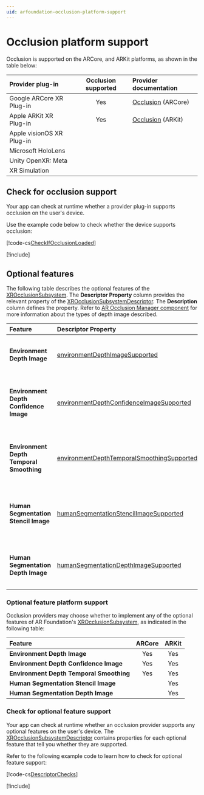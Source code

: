 ```yaml
---
uid: arfoundation-occlusion-platform-support
---
```

# Occlusion platform support

Occlusion is supported on the ARCore, and ARKit platforms, as shown in the table below:

| Provider plug-in | Occlusion supported | Provider documentation |
| :--------------- | :---------: | :--------------------- |
| Google ARCore XR Plug-in | Yes | [Occlusion](xref:arcore-occlusion) (ARCore) |
| Apple ARKit XR Plug-in | Yes | [Occlusion](xref:arkit-occlusion) (ARKit) |
| Apple visionOS XR Plug-in | | |
| Microsoft HoloLens | | |
| Unity OpenXR: Meta | | |
| XR Simulation | | |

## Check for occlusion support

Your app can check at runtime whether a provider plug-in supports occlusion on the user's device.

Use the example code below to check whether the device supports occlusion:

[!code-cs[CheckIfOcclusionLoaded](../../../Tests/Runtime/CodeSamples/LoaderUtilitySamples.cs#CheckIfOcclusionLoaded)]

[!include[](../../snippets/initialization.md)]

## Optional features

The following table describes the optional features of the [XROcclusionSubsystem](xref:UnityEngine.XR.ARSubsystems.XROcclusionSubsystem). The **Descriptor Property** column provides the relevant property of the [XROcclusionSubsystemDescriptor](xref:UnityEngine.XR.ARSubsystems.XROcclusionSubsystemDescriptor). The **Description** column defines the property. Refer to [AR Occlusion Manager component](xref:arfoundation-occlusion-manager) for more information about the types of depth image described.

| Feature | Descriptor Property | Description  |
| :------ | :---------- | :------------ |
| **Environment Depth Image** | [environmentDepthImageSupported](xref:UnityEngine.XR.ARSubsystems.XROcclusionSubsystemDescriptor.environmentDepthImageSupported) | Whether the subsystem supports environment depth image. |
| **Environment Depth Confidence Image** | [environmentDepthConfidenceImageSupported](xref:UnityEngine.XR.ARSubsystems.XROcclusionSubsystemDescriptor.environmentDepthConfidenceImageSupported) | Whether the subsystem supports environment depth confidence image. |
| **Environment Depth Temporal Smoothing** | [environmentDepthTemporalSmoothingSupported](xref:UnityEngine.XR.ARSubsystems.XROcclusionSubsystemDescriptor.environmentDepthTemporalSmoothingSupported) | Whether temporal smoothing of the environment image is supported. |
| **Human Segmentation Stencil Image** | [humanSegmentationStencilImageSupported](xref:UnityEngine.XR.ARSubsystems.XROcclusionSubsystemDescriptor.humanSegmentationStencilImageSupported) | Whether a subsystem supports human segmentation stencil image. |
| **Human Segmentation Depth Image** | [humanSegmentationDepthImageSupported](xref:UnityEngine.XR.ARSubsystems.XROcclusionSubsystemDescriptor.humanSegmentationDepthImageSupported) | Whether a subsystem supports human segmentation depth image. |

### Optional feature platform support

Occlusion providers may choose whether to implement any of the optional features of AR Foundation's [XROcclusionSubsystem](xref:UnityEngine.XR.ARSubsystems.XROcclusionSubsystem), as indicated in the following table:

| Feature | ARCore | ARKit |
| :------ | :----: | :---: |
| **Environment Depth Image** | Yes | Yes |
| **Environment Depth Confidence Image** | Yes | Yes |
| **Environment Depth Temporal Smoothing** | Yes | Yes |
| **Human Segmentation Stencil Image** | | Yes |
| **Human Segmentation Depth Image** | | Yes |

<a id="check-feature-support"></a>

### Check for optional feature support

Your app can check at runtime whether an occlusion provider supports any optional features on the user's device. The [XROcclusionSubsystemDescriptor](xref:UnityEngine.XR.ARSubsystems.XROcclusionSubsystemDescriptor) contains properties for each optional feature that tell you whether they are supported.

Refer to the following example code to learn how to check for optional feature support:

[!code-cs[DescriptorChecks](../../../Tests/Runtime/CodeSamples/AROcclusionManagerSamples.cs#DescriptorChecks)]

[!include[](../../snippets/apple-arkit-trademark.md)]
